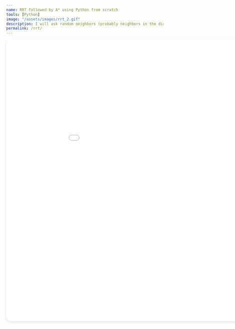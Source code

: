 ```yaml
---
name: RRT followed by A* using Python from scratch
tools: [Python]
image: "/assets/images/rrt_2.gif"
description: I will ask random neighbors (probably neighbors in the direction of goal) about the goal and I obviously have my friend A* to take me to the goal thereafter.
permalink: /rrt/
---
```


<!-- <div class = "center-text floating-rectangle">
<h1>Rapidly-exploring Random Trees</h1>

<p>
Things from scratch
</p> 
</div> -->
<!-- <div class = "center-text floating-rectangle">
</div> -->
<iframe src="/assets/html/RRT Article.html" width="1000px" height="900px" style="border:none; border-radius: 15px;       box-shadow: 0 4px 8px rgba(0, 0, 0, 0.1);"></iframe>
